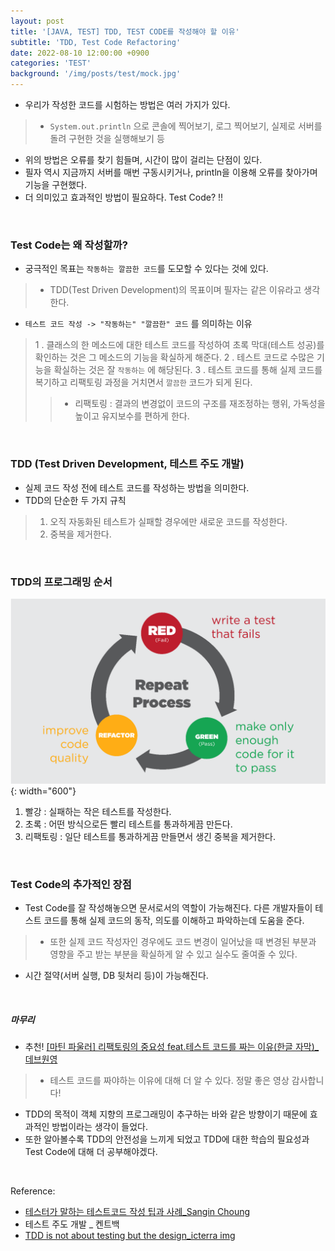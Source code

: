 ```yaml
---
layout: post
title: '[JAVA, TEST] TDD, TEST CODE를 작성해야 할 이유'
subtitle: 'TDD, Test Code Refactoring'
date: 2022-08-10 12:00:00 +0900
categories: 'TEST'
background: '/img/posts/test/mock.jpg'
---
```


- 우리가 작성한 코드를 시험하는 방법은 여러 가지가 있다.
> - `System.out.println` 으로 콘솔에 찍어보기, 로그 찍어보기, 실제로 서버를 돌려 구현한 것을 실행해보기 등
- 위의 방법은 오류를 찾기 힘들며, 시간이 많이 걸리는 단점이 있다.
- 필자 역시 지금까지 서버를 매번 구동시키거나, println을 이용해 오류를 찾아가며 기능을 구현했다.
- 더 의미있고 효과적인 방법이 필요하다. Test Code? !!

<br>

### Test Code는 왜 작성할까?
- 궁극적인 목표는 `작동하는 깔끔한 코드`를 도모할 수 있다는 것에 있다. 
> - TDD(Test Driven Development)의 목표이며 필자는 같은 이유라고 생각한다.
- `테스트 코드 작성 -> "작동하는" "깔끔한" 코드` 를 의미하는 이유
> 1 . 클래스의 한 메소드에 대한 테스트 코드를 작성하여 초록 막대(테스트 성공)를 확인하는 것은 그 메소드의 기능을 확실하게 해준다.
> 2 . 테스트 코드로 수많은 기능을 확실하는 것은 잘 `작동하는` 에 해당된다. 
> 3 . 테스트 코드를 통해 실제 코드를 복기하고 리팩토링 과정을 거치면서 `깔끔한` 코드가 되게 된다.
> > - 리팩토링 : 결과의 변경없이 코드의 구조를 재조정하는 행위, 가독성을 높이고 유지보수를 편하게 한다. 

<br>

### TDD (Test Driven Development, 테스트 주도 개발)
- 실제 코드 작성 전에 테스트 코드를 작성하는 방법을 의미한다. 
- TDD의 단순한 두 가지 규칙
> 1. 오직 자동화된 테스트가 실패할 경우에만 새로운 코드를 작성한다.
> 2. 중복을 제거한다. 

<br>

### TDD의 프로그래밍 순서

![tdd](/img/posts/test/tdd.png){: width="600"}

1. 빨강 : 실패하는 작은 테스트를 작성한다.
2. 초록 : 어떤 방식으로든 빨리 테스트를 통과하게끔 만든다.
3. 리팩토링 : 일단 테스트를 통과하게끔 만들면서 생긴 중복을 제거한다.

<br>

### Test Code의 추가적인 장점
- Test Code를 잘 작성해놓으면 문서로서의 역할이 가능해진다. 다른 개발자들이 테스트 코드를 통해 실제 코드의 동작, 의도를 이해하고 파악하는데 도움을 준다.
> - 또한 실제 코드 작성자인 경우에도 코드 변경이 일어났을 때 변경된 부분과 영향을 주고 받는 부분을 확실하게 알 수 있고 실수도 줄여줄 수 있다. 
- 시간 절약(서버 실행, DB 뒷처리 등)이 가능해진다.

<br>

##### 마무리
- 추천! [[마틴 파울러] 리팩토링의 중요성 feat.테스트 코드를 짜는 이유(한글 자막)_데브원영](https://www.youtube.com/watch?v=mNPpfB8JSIU)
> - 테스트 코드를 짜야하는 이유에 대해 더 알 수 있다. 정말 좋은 영상 감사합니다!
- TDD의 목적이 객체 지향의 프로그래밍이 추구하는 바와 같은 방향이기 때문에 효과적인 방법이라는 생각이 들었다. 
- 또한 알아볼수록 TDD의 안전성을 느끼게 되었고 TDD에 대한 학습의 필요성과 Test Code에 대해 더 공부해야겠다. 

<br>

Reference:
- [테스터가 말하는 테스트코드 작성 팁과 사례_Sangin Choung](https://www.slideshare.net/genycho/ss-64153730)
- 테스트 주도 개발 _ 켄트백
- [TDD is not about testing but the design_icterra img](https://www.icterra.com/tdd-is-not-about-testing-but-the-design/)